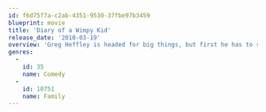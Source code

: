 ```yaml
---
id: f6d75f7a-c2ab-4351-9530-37fbe97b3459
blueprint: movie
title: 'Diary of a Wimpy Kid'
release_date: '2010-03-19'
overview: 'Greg Heffley is headed for big things, but first he has to survive the scariest, most humiliating experience of any kid’s life – middle school! That won’t be easy, considering he’s surrounded by hairy-freckled morons, wedgie-loving bullies and a moldy slice of cheese with nuclear cooties!'
genres:
  -
    id: 35
    name: Comedy
  -
    id: 10751
    name: Family
---
```

